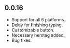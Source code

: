 ## 0.0.16

- Support for all 6 platforms.
- Delay for finishing typing.
- Customizable button.
- Necessary herotag added.
- Bug fixes.
